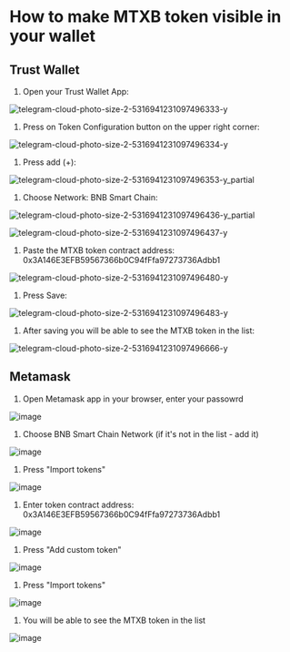 # How to make MTXB token visible in your wallet

## Trust Wallet

1. Open your Trust Wallet App:

![telegram-cloud-photo-size-2-5316941231097496333-y](https://user-images.githubusercontent.com/22348978/211079072-308d4fb4-d3fb-4ca4-9eeb-e022820b872a.jpg)

1. Press on Token Configuration button on the upper right corner:

![telegram-cloud-photo-size-2-5316941231097496334-y](https://user-images.githubusercontent.com/22348978/211079265-bfd1108a-3db5-4ee5-a3ac-8b18be1d801c.jpg)

1. Press add (+):

![telegram-cloud-photo-size-2-5316941231097496353-y\_partial](https://user-images.githubusercontent.com/22348978/211079427-5a391a39-30e6-419c-a0c0-27e3fa159c57.jpg)

1. Choose Network: BNB Smart Chain:

![telegram-cloud-photo-size-2-5316941231097496436-y\_partial](https://user-images.githubusercontent.com/22348978/211079803-be054ef6-a5f3-4edd-89c6-c91b0b164db0.jpg)

![telegram-cloud-photo-size-2-5316941231097496437-y](https://user-images.githubusercontent.com/22348978/211079823-fd150f8c-65bc-48a3-ab2a-358e161e77f9.jpg)

1. Paste the MTXB token contract address: 0x3A146E3EFB59567366b0C94fFfa97273736Adbb1

![telegram-cloud-photo-size-2-5316941231097496480-y](https://user-images.githubusercontent.com/22348978/211080433-961db6f5-c6a3-44b0-a888-eda4f577d407.jpg)

1. Press Save:

![telegram-cloud-photo-size-2-5316941231097496483-y](https://user-images.githubusercontent.com/22348978/211080708-acf5932a-b141-4bb0-9e33-c0bfdcaf61ac.jpg)

1. After saving you will be able to see the MTXB token in the list:

![telegram-cloud-photo-size-2-5316941231097496666-y](https://user-images.githubusercontent.com/22348978/211081861-086f0295-2d49-4af4-bbbe-c95a3e800ebd.jpg)

## Metamask

1. Open Metamask app in your browser, enter your passowrd

![image](https://user-images.githubusercontent.com/22348978/211082288-2e90b160-9957-452d-8397-b69e76dccbc2.png)

1. Choose BNB Smart Chain Network (if it's not in the list - add it)

![image](https://user-images.githubusercontent.com/22348978/211082529-fac55e11-bf98-4f50-9198-f5ac97cb4893.png)

1. Press "Import tokens"

![image](https://user-images.githubusercontent.com/22348978/211082918-42af9f65-4673-48bf-a517-30d9a890abd0.png)

1. Enter token contract address: 0x3A146E3EFB59567366b0C94fFfa97273736Adbb1

![image](https://user-images.githubusercontent.com/22348978/211083145-2052a990-3830-465c-a341-56109db20b85.png)

1. Press "Add custom token"

![image](https://user-images.githubusercontent.com/22348978/211083409-13dcf5c8-4736-4836-9de6-d931a3dbd8bf.png)

1. Press "Import tokens"

![image](https://user-images.githubusercontent.com/22348978/211083566-446fe1e9-098a-4041-b71a-248b2c4aeb49.png)

1. You will be able to see the MTXB token in the list

![image](https://user-images.githubusercontent.com/22348978/211083868-c970ef80-2c6f-4888-a8bb-42e6715bbe31.png)
